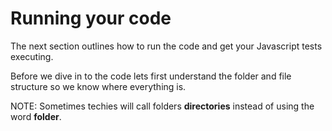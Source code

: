 # Running your code

The next section outlines how to run the code and get your Javascript tests executing.

Before we dive in to the code lets first understand the folder and file structure so we know where everything is.

NOTE: Sometimes techies will call folders **directories** instead of using the word **folder**.




